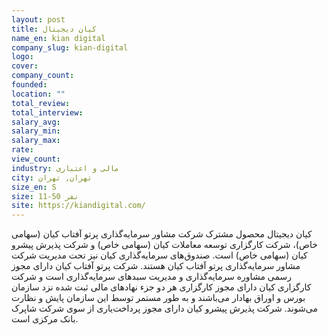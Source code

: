 ```yaml
---
layout: post
title: کیان دیجیتال
name_en: kian digital
company_slug: kian-digital
logo: 
cover: 
company_count:
founded:
location: ""
total_review: 
total_interview: 
salary_avg: 
salary_min: 
salary_max: 
rate: 
view_count: 
industry: مالی و اعتباری
city: تهران, تهران
size_en: S
size: 11-50 نفر
site: https://kiandigital.com/
---
```


کیان دیجیتال محصول مشترک شرکت مشاور سرمایه‌گذاری پرتو آفتاب کیان (سهامی خاص)، شرکت کارگزاری توسعه معاملات کیان (سهامی خاص) و شرکت پذیرش پیشرو کیان (سهامی خاص) است. صندوق‌های سرمایه‌گذاری کیان نیز تحت مدیریت شرکت مشاور سرمایه‌گذاری پرتو آفتاب کیان هستند. شرکت پرتو آفتاب کیان دارای مجوز رسمی مشاوره سرمایه‌گذاری و مدیریت سبدهای سرمایه‌گذاری است و شرکت کارگزاری کیان دارای مجوز کارگزاری هر دو جزء نهادهای مالی ثبت شده نزد سازمان بورس و اوراق بهادار می‌باشند و به طور مستمر توسط این سازمان پایش و نظارت می‌شوند. شرکت پذیرش پیشرو کیان دارای مجوز پرداخت‌یاری از سوی شرکت شاپرک بانک مرکزی است.
